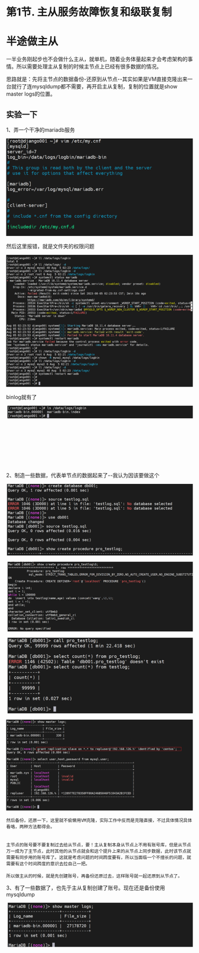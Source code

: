 # 第1节. 主从服务故障恢复和级联复制

# 半途做主从

一半业务刚起步也不会做什么主从，就单机，随着业务体量起来才会考虑架构的事情。所以需要处理主从复制的时候主节点上已经有很多数据的情况。

思路就是：先将主节点的数据备份-还原到从节点--其实如果是VM直接克隆出来一台就行了连mysqldump都不需要，再开启主从复制，复制的位置就是show master logs的位置。



## 实验一下

1、弄一个干净的mariadb服务

![image-20230807154933945](1-主从服务故障恢复和级联复制.assets/image-20230807154933945.png)



然后这里报错，就是文件夹的权限问题

![image-20230807155538276](1-主从服务故障恢复和级联复制.assets/image-20230807155538276.png)

binlog就有了

![image-20230807155608622](1-主从服务故障恢复和级联复制.assets/image-20230807155608622.png)



```








```

2、制造一些数据，代表单节点的数据起来了--我认为因该要做这个

![image-20230807173219240](1-主从服务故障恢复和级联复制.assets/image-20230807173219240.png)

![image-20230807174240624](1-主从服务故障恢复和级联复制.assets/image-20230807174240624.png)

![image-20230807174307863](1-主从服务故障恢复和级联复制.assets/image-20230807174307863.png)

![image-20230807172556118](1-主从服务故障恢复和级联复制.assets/image-20230807172556118.png)



```
然后备份，还原一下，这里就不偷懒用VM克隆，实际工作中反而是克隆直接，不过具体情况具体看咯，两种方法都得会。


主节点的账号要不要复制过去给从节点，要！主从复制本身从节点上不用有账号库，但是从节点万一成为了主节点，此时其他的从节点就会和这个提升上来的从节点上同步数据，此时该节点就需要有同步用的账号库了。这就是考虑问题的时间跨度要有，所以当面临一个不擅长的问题，就需要有这个时间跨度的意识去拉自己一把。

所以做主从的时候，就是先创建账号，再备份还原过去，这样账号就一起还原到从节点了。
```



3、有了一些数据了，也先于主从复制创建了账号。现在还是备份使用mysqldump

![image-20230807175924141](1-主从服务故障恢复和级联复制.assets/image-20230807175924141.png)

